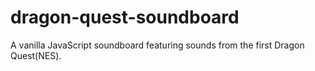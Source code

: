 # dragon-quest-soundboard
A vanilla JavaScript soundboard featuring sounds from the first Dragon Quest(NES).
